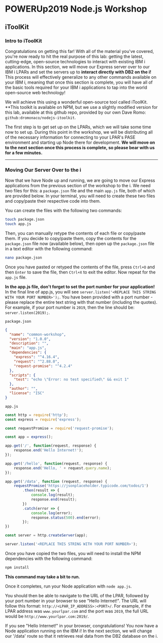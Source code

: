 # **POWERUp2019 Node.js Workshop**

## iToolKit

### Intro to iToolKit

Congratulations on getting this far! With all of the material you've covered, you're now ready to hit the real purpose of this lab: getting the latest, cutting-edge, open-source technologies to interact with existing IBM i applications. In this section, we will move our Express server over to our IBM i LPARs and set the servers up to **interact directly with DB2 on the i!** This process will effectively generalize to any other commands available on your IBM i, meaning that once this section is complete, you will have all of the basic tools required for your IBM i applications to tap into the world open-source web technology!

We will achieve this using a wonderful open-source tool called iToolKit. **This toolkit is available on NPM, but we use a slightly modified version for this lab, available at this github repo, provided by our own Dave Romo: `github:dromonaco/nodejs-itoolkit`. 

The first step is to get set up on the LPARs, which we will take some time now to set up. During this point in the workshop, we will be distributing all of the necessary information for connecting to your LPAR's PASE environment and starting up Node there for development. **We will move on to the next section once this process is complete, so please bear with us for a few minutes.**

---

### Moving Our Server Over to the i

Now that we have Node up and running, we are going to move our Express applications from the previous section of the workshop to the i. We need two files for this: a `package.json` file and the main `app.js` file, both of which are provided below. In your terminal, you will need to create these two files and copy/paste their respective code into them.

You can create the files with the following two commands:

```bash
touch package.json
touch app.js
```

Then, you can manually retype the contents of each file or copy/paste them. If you decide to copy/paste them, copy the contents for the `package.json` file now (available below), then open up the `package.json` file in a text editor with the following command:

```bash
nano package.json
```

Once you have pasted or retyped the contents of the file, press `Ctrl+O` and then `Enter` to save the file, then `Ctrl+X` to exit the editor. Now repeat for the `app.js` file.

**In the app.js file, don't forget to set the port number for your application!** In the final line of app.js, you will see `server.listen('<REPLACE THIS STRING WITH YOUR PORT NUMBER>');`. You have been provided with a port number - please replace the entire text string with that number (including the quotes). For example, if your port number is `2019`, then the line should be: `server.listen(2019);`.

`package.json`
```json
{
  "name": "common-workshop",
  "version": "1.0.0",
  "description": "",
  "main": "app.js",
  "dependencies": {
    "express": "^4.16.4",
    "request": "^2.88.0",
    "request-promise": "^4.2.4"
  },
  "scripts": {
    "test": "echo \"Error: no test specified\" && exit 1"
  },
  "author": "",
  "license": "ISC"
}
```

`app.js`
```javascript
const http = require('http');
const express = require('express');

const requestPromise = require('request-promise');

const app = express();

app.get('/', function(request, response) {
    response.end('Hello Internet!');
});

app.get('/hello', function(request, response) {
    response.end('Hello, ' + request.query.name);
});

app.get('/data', function (request, response) {
    requestPromise('https://jsonplaceholder.typicode.com/todos/1')
        .then(result => {
            console.log(result);
            response.end(result);
        })
        .catch(error => {
            console.log(error);
            response.status(500).end(error);
        });
})

const server = http.createServer(app);

server.listen('<REPLACE THIS STRING WITH YOUR PORT NUMBER>');
```

Once you have copied the two files, you will need to install the NPM dependencies with the following command:

```bash
npm install
```

**This command may take a bit to run.**

Once it completes, run your Node application with `node app.js`.

You should then be able to navigate to the URL of the LPAR, followed by your port number in your browser to see "Hello Internet!". The URL will follow this format: `http://<LPAR_IP_ADDRESS>:<PORT>/`. For example, if the LPAR address was `www.yourlpar.com` and the port was `2019`, the full URL would be `http://www.yourlpar.com:2019/`.

If you see "Hello Internet!" in your browser, congratulations! You now have a Node application running on the IBM i! In the next section, we will change our '/data' route so that it retrieves real data from the DB2 database on the i.